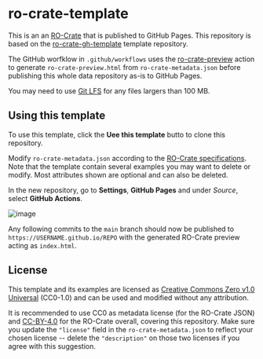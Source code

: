 # ro-crate-template

This is an an [RO-Crate](https://www.researchobject.org/ro-crate/) that is published to GitHub Pages. This repository is based on the 
[ro-crate-gh-template](https://github.com/ResearchObject/ro-crate-gh-template) template repository.

The GitHub worfklow in `.github/workflows` uses the [ro-crate-preview](https://github.com/marketplace/actions/ro-crate-preview) action to generate `ro-crate-preview.html` from `ro-crate-metadata.json` before publishing this whole data repository as-is to GitHub Pages.

You may need to use [Git LFS](https://docs.github.com/en/repositories/working-with-files/managing-large-files/installing-git-large-file-storage) for any files largers than 100 MB.

## Using this template

To use this template, click the **Uee this template** butto to clone this repository.

Modify `ro-crate-metadata.json` according to the [RO-Crate specifications](https://w3id.org/ro/crate/1.1). Note that the template contain several examples you may want to delete or modify. Most attributes shown are optional and can also be deleted.

In the new repository, go to **Settings**, **GitHub Pages** and under _Source_, select **GitHub Actions**. 

![image](https://user-images.githubusercontent.com/253413/207146356-27138510-5d2e-4ee0-af6d-9c14f0e26f9f.png)

Any following commits to the `main` branch should now be published to `https://USERNAME.github.io/REPO` with the generated RO-Crate preview acting as `index.html`.

## License

This template and its examples are licensed as [Creative Commons Zero v1.0 Universal](https://spdx.org/licenses/CC0-1.0) (CC0-1.0) and can be used and modified without any attribution. 

It is recommended to use CC0 as metadata license (for the RO-Crate JSON) and [CC-BY-4.0](https://spdx.org/licenses/CC-BY-4.0) for the RO-Crate overall, covering this repository. Make sure you update the `"license"` field in the `ro-crate-metadata.json` to reflect your chosen license -- delete the `"description"` on those two licenses if you agree with this suggestion.
